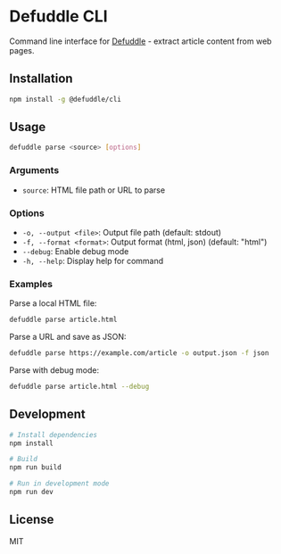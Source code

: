 # Defuddle CLI

Command line interface for [Defuddle](https://github.com/kepano/defuddle) - extract article content from web pages.

## Installation

```bash
npm install -g @defuddle/cli
```

## Usage

```bash
defuddle parse <source> [options]
```

### Arguments

- `source`: HTML file path or URL to parse

### Options

- `-o, --output <file>`: Output file path (default: stdout)
- `-f, --format <format>`: Output format (html, json) (default: "html")
- `--debug`: Enable debug mode
- `-h, --help`: Display help for command

### Examples

Parse a local HTML file:
```bash
defuddle parse article.html
```

Parse a URL and save as JSON:
```bash
defuddle parse https://example.com/article -o output.json -f json
```

Parse with debug mode:
```bash
defuddle parse article.html --debug
```

## Development

```bash
# Install dependencies
npm install

# Build
npm run build

# Run in development mode
npm run dev
```

## License

MIT 